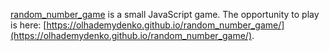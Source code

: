 [random_number_game](https://github.com/OlhaDemydenko/random_number_game) is a small JavaScript game.
The opportunity to play is here: [https://olhademydenko.github.io/random_number_game/](https://olhademydenko.github.io/random_number_game/).
